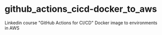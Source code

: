 # github_actions_cicd-docker_to_aws
Linkedin course "GitHub Actions for CI/CD" Docker image to environments in AWS
